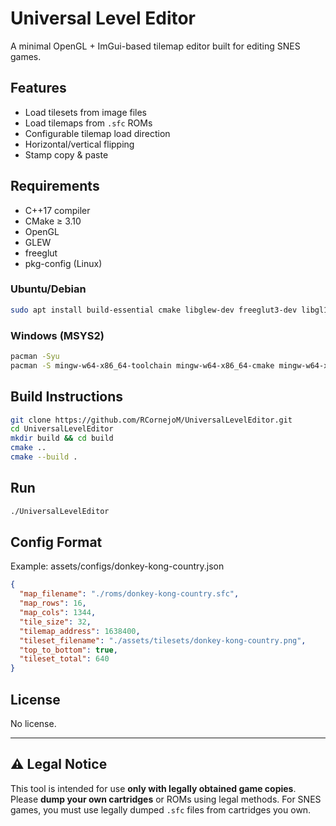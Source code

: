 # Universal Level Editor

A minimal OpenGL + ImGui-based tilemap editor built for editing SNES games.

## Features

- Load tilesets from image files
- Load tilemaps from `.sfc` ROMs
- Configurable tilemap load direction
- Horizontal/vertical flipping
- Stamp copy & paste

## Requirements

- C++17 compiler
- CMake ≥ 3.10
- OpenGL
- GLEW
- freeglut
- pkg-config (Linux)

### Ubuntu/Debian

```bash
sudo apt install build-essential cmake libglew-dev freeglut3-dev libgl1-mesa-dev pkg-config
```

### Windows (MSYS2)

```bash
pacman -Syu
pacman -S mingw-w64-x86_64-toolchain mingw-w64-x86_64-cmake mingw-w64-x86_64-glew mingw-w64-x86_64-freeglut
```

## Build Instructions

```bash
git clone https://github.com/RCornejoM/UniversalLevelEditor.git
cd UniversalLevelEditor
mkdir build && cd build
cmake ..
cmake --build .
```

## Run

```bash
./UniversalLevelEditor
```


## Config Format

Example: assets/configs/donkey-kong-country.json

```json
{
  "map_filename": "./roms/donkey-kong-country.sfc",
  "map_rows": 16,
  "map_cols": 1344,
  "tile_size": 32,
  "tilemap_address": 1638400,
  "tileset_filename": "./assets/tilesets/donkey-kong-country.png",
  "top_to_bottom": true,
  "tileset_total": 640
}
```

## License

No license.

---

## ⚠️ Legal Notice
This tool is intended for use **only with legally obtained game copies**.
Please **dump your own cartridges** or ROMs using legal methods.
For SNES games, you must use legally dumped `.sfc` files from cartridges you own.
